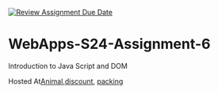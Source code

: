 [![Review Assignment Due Date](https://classroom.github.com/assets/deadline-readme-button-24ddc0f5d75046c5622901739e7c5dd533143b0c8e959d652212380cedb1ea36.svg)](https://classroom.github.com/a/1Z6dGCon)
# WebApps-S24-Assignment-6
Introduction to Java Script and DOM

Hosted At[Animal](https://github.com/44-563-Web-Apps-S24/44563-webapps-s24-assignment6-Sowmyapotu2001/animal.html),[discount](https://github.com/44-563-Web-Apps-S24/44563-webapps-s24-assignment6-Sowmyapotu2001/discount.html),
[packing](https://github.com/44-563-Web-Apps-S24/44563-webapps-s24-assignment6-Sowmyapotu2001/packing.html)

